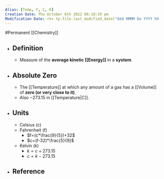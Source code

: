 ```yaml
---
Alias: [Temp, F, C, K]
Creation Date: Thu October 6th 2022 06:10:19 pm 
Modification Date: <%+ tp.file.last_modified_date("ddd MMMM Do YYYY hh:mm:ss a") %>
---
```

#Permanent [[Chemistry]]

- ## Definition
	- Measure of the **average kinetic [[Energy]]**  in a **system**.
- ## Absolute Zero
	- The [[Temperature]] at which any amount of a gas has a [[Volume]] of **zero (or very close to it)**.
	- Also $-273.15$ in [[Temperature|C]].
- ## Units
	- Celsius (c)
	- Fahrenheit (f)
		- $f=(c*\frac{9}{5})+32$
		- $c=(f-32)*\frac{5}{9}$
	- Kelvin (k)
		- $k=c+273.15$
		- $c=k-273.15$
- ## Reference